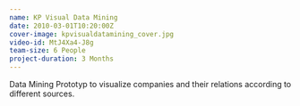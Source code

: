 ```yaml
---
name: KP Visual Data Mining
date: 2010-03-01T10:20:00Z
cover-image: kpvisualdatamining_cover.jpg
video-id: MtJ4Xa4-J8g
team-size: 6 People
project-duration: 3 Months
--- 
```


Data Mining Prototyp to visualize companies and their relations according to different sources.
